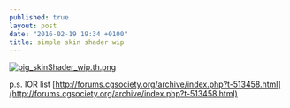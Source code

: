```yaml
---
published: true
layout: post
date: "2016-02-19 19:34 +0100"
title: simple skin shader wip
---
```


[![pig_skinShader_wip.th.png](https://cdn.scrot.moe/images/2016/02/19/pig_skinShader_wip.th.png)](https://cdn.scrot.moe/images/2016/02/19/pig_skinShader_wip.png)

p.s. IOR list
[http://forums.cgsociety.org/archive/index.php?t-513458.html](http://forums.cgsociety.org/archive/index.php?t-513458.html)
